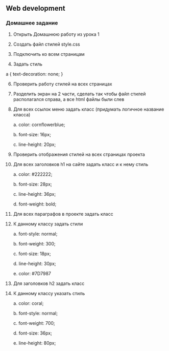 ## Web development

### Домашнее задание
1.	Открыть Домашнюю работу из урока 1
   
2.	Создать файл стилей style.css
   
3.	Подключить ко всем страницам
   
4.	Задать стиль

   a {
     text-decoration: none;
   }

6.	Проверить работу стилей на всех страницах
   
7.	Разделить экран на 2 части, сделать так чтобы файл стилей располагался справа, а все html файлы были слев
    
8.	Для всех ссылок меню задать класс (придумать логичное название класса)

  	 a. color: cornflowerblue;
  
    b. font-size: 16px;
    
    c. line-height: 20px;

10.	Проверить отображения стилей на всех страницах проекта
    
11.	Для всех заголовков h1 на сайте задать класс и к нему стиль

    a. color: #222222;
    
    b. font-size: 28px;
    
    c. line-height: 36px;
    
    d. font-weight: bold;

13.	Для всех параграфов в проекте задать класс
    
14.	К данному классу задать стили

    a. font-style: normal;
    
    b. font-weight: 300;
    
    c. font-size: 18px;
    
    d. line-height: 30px;
    
    e. color: #7D7987

16.	Для заголовков h2 задать класс

17.	К данному классу указать стиль 

    a. color: coral;
  
    b. font-style: normal;
    
    c. font-weight: 700;
    
    d. font-size: 36px;
    
    e. line-height: 80px;
